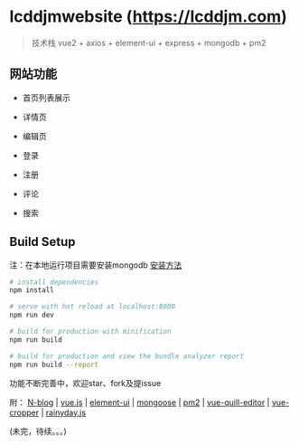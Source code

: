 # lcddjmwebsite (https://lcddjm.com)

> 技术栈 vue2 + axios + element-ui + express + mongodb + pm2

## 网站功能

- 首页列表展示

- 详情页

- 编辑页

- 登录

- 注册

- 评论 

- 搜索

<!-- ## 快照 -->

<!-- ![](https://image.lcddjm.com/shortcut/WechatIMG159.jpeg) -->

<!-- ![](https://image.lcddjm.com/shortcut/WechatIMG160.jpeg) -->

<!-- ![](https://image.lcddjm.com/shortcut/WechatIMG162.jpeg) -->

<!-- ![](https://image.lcddjm.com/shortcut/WechatIMG163.jpeg) -->

<!-- ![](https://image.lcddjm.com/shortcut/WechatIMG164.jpeg) -->


## Build Setup

注：在本地运行项目需要安装mongodb [安装方法](./doc/mongo.md)

``` bash
# install dependencies
npm install

# serve with hot reload at localhost:8080
npm run dev

# build for production with minification
npm run build

# build for production and view the bundle analyzer report
npm run build --report

```

功能不断完善中，欢迎star、fork及提issue

附：
[N-blog](https://github.com/nswbmw/N-blog) |
[vue.js](https://cn.vuejs.org/index.html) |
[element-ui](http://element-cn.eleme.io/#/zh-CN) |
[mongoose](http://mongoosejs.com/) |
[pm2](http://pm2.keymetrics.io/) |
[vue-quill-editor](https://surmon-china.github.io/vue-quill-editor/) |
[vue-cropper](http://xyxiao.cn/vue-cropper/example/) |
[rainyday.js](http://maroslaw.github.io/rainyday.js/)

(未完，待续。。。)
